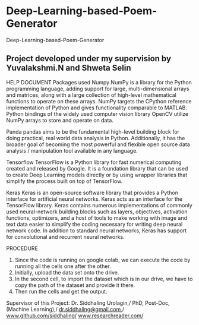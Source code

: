 # Deep-Learning-based-Poem-Generator
Deep-Learning-based-Poem-Generator
## Project developed under my supervision by Yuvalakshmi.N and Shweta Selin


HELP DOCUMENT
Packages used
Numpy
NumPy is a library for the Python programming language, adding support for large,
multi-dimensional arrays and matrices, along with a large collection of high-level
mathematical functions to operate on these arrays.
NumPy targets the CPython reference implementation of Python and gives functionality
comparable to MATLAB. Python bindings of the widely used computer vision library
OpenCV utilize NumPy arrays to store and operate on data.

Panda
pandas aims to be the fundamental high-level building block for doing practical, real
world data analysis in Python. Additionally, it has the broader goal of becoming the most
powerful and flexible open source data analysis / manipulation tool available in any
language.

Tensorflow
TensorFlow is a Python library for fast numerical computing created and released by
Google. It is a foundation library that can be used to create Deep Learning models
directly or by using wrapper libraries that simplify the process built on top of TensorFlow.

Keras
Keras is an open-source software library that provides a Python interface for artificial
neural networks. Keras acts as an interface for the TensorFlow library.
Keras contains numerous implementations of commonly used neural-network building
blocks such as layers, objectives, activation functions, optimizers, and a host of tools to
make working with image and text data easier to simplify the coding necessary for
writing deep neural network code. In addition to standard neural networks, Keras has
support for convolutional and recurrent neural networks.

PROCEDURE
1. Since the code is running on google colab, we can execute the code by running
all the cells one after the other.
2. Initially, upload the data set onto the drive.
3. In the second cell, to import the dataset which is in our drive, we have to copy the
path of the dataset and provide it there.
4. Then run the cells and get the output.

Supervisor of this Project:
Dr. Siddhaling Urolagin,/
PhD, Post-Doc, (Machine Learning),/
dr.siddhaling@gmail.com,/
www.github.com/siddhaling/
www.researchreader.com/
